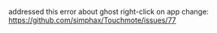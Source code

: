 addressed this error about ghost right-click on app change:
https://github.com/simphax/Touchmote/issues/77
